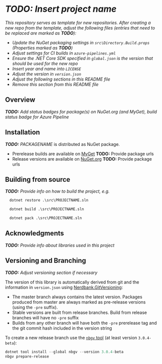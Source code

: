 # *__TODO:__ Insert project name*

*This repository serves as template for new repositories.*
*After creating a new repo from the template, adjust the following files (entries that need to be replaced are marked as **TODO**):*

- *Update the NuGet packaging settings in `src\Directory.Build.props` (Properties marked as **TODO**)*
- *Adjust settings for CI builds in `azure-pipelines.yml`*
- *Ensure the .NET Core SDK specified in `global.json` is the version that should be used for the new repo*
- *Insert year and name into `LICENSE`*
- *Adjust the version in `version.json`*
- *Adjust the following sections in this README file*
- *Remove this section from this README file*

## Overview

*__TODO:__ Add status badges for package(s) on NuGet.org (and MyGet), build status badge for Azure Pipeline*

## Installation

*__TODO:__ PACKAGENAME* is distributed as NuGet package.

- Prerelease builds are available on [MyGet](https://example.com) **TODO:** Provide package urls
- Release versions are available on [NuGet.org](https://example.com) **TODO:** Provide package urls

## Building from source

*__TODO:__ Provide info on how to build the project, e.g.*

```bat
  dotnet restore .\src\PROJECTNAME.sln

  dotnet build .\src\PROJECTNAME.sln

  dotnet pack .\src\PROJECTNAME.sln
```

## Acknowledgments

*__TODO:__ Provide info about libraries used in this project*

## Versioning and Branching

*__TODO:__ Adjust versioning section if necessary*

The version of this library is automatically derived from git and the information
in `version.json` using [Nerdbank.GitVersioning](https://github.com/dotnet/Nerdbank.GitVersioning):

- The master branch  always contains the latest version. Packages produced from
  master are always marked as pre-release versions (using the `-pre` suffix).
- Stable versions are built from release branches. Build from release branches
  will have no `-pre` suffix
- Builds from any other branch will have both the `-pre` prerelease tag and the git
  commit hash included in the version string

To create a new release branch use the [`nbgv` tool](https://www.nuget.org/packages/nbgv/)
(at least version `3.0.4-beta`):

```ps1
dotnet tool install --global nbgv --version 3.0.4-beta
nbgv prepare-release
```
